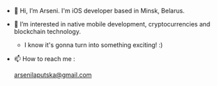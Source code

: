- 👋 Hi, I’m Arseni. I'm iOS developer based in Minsk, Belarus.
- 👀 I’m interested in native mobile development, cryptocurrencies and blockchain technology. 
   - I know it's gonna turn into something exciting! :)
- 📫 How to reach me :

  arsenilaputska@gmail.com

<!---
ArseniLaputska/ArseniLaputska is a ✨ special ✨ repository because its `README.md` (this file) appears on your GitHub profile.
You can click the Preview link to take a look at your changes.
--->
